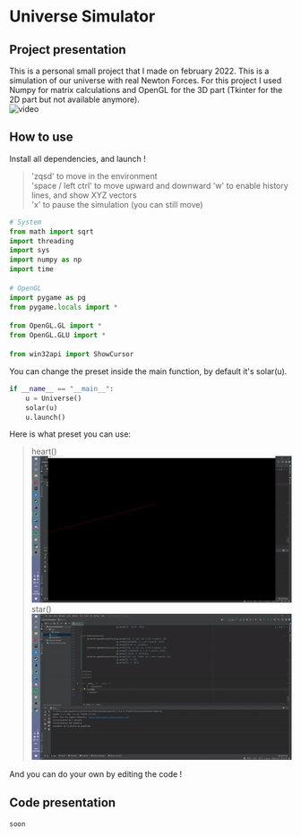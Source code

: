 # Universe Simulator  
## Project presentation  
This is a personal small project that I made on february 2022.
This is a simulation of our universe with real Newton Forces.
For this project I used Numpy for matrix calculations and OpenGL for the 3D part (Tkinter for the 2D part but not available anymore).  
![video](./img/vid1.gif)
## How to use  
Install all dependencies, and launch !  
> 'zqsd' to move in the environment  
> 'space / left ctrl' to move upward and downward
> 'w' to enable history lines, and show XYZ vectors  
> 'x' to pause the simulation (you can still move)
````PYTHON
# System
from math import sqrt
import threading
import sys
import numpy as np
import time

# OpenGL
import pygame as pg
from pygame.locals import *

from OpenGL.GL import *
from OpenGL.GLU import *

from win32api import ShowCursor
````
You can change the preset inside the main function, by default it's solar(u).  
````PYTHON
if __name__ == "__main__":
    u = Universe()
    solar(u)
    u.launch()
````
Here is what preset you can use:
> heart()  
![video](./img/heart.gif)  
> star()  
![video](./img/star.gif)  

And you can do your own by editing the code !
## Code presentation
````PYTHON
soon
````
